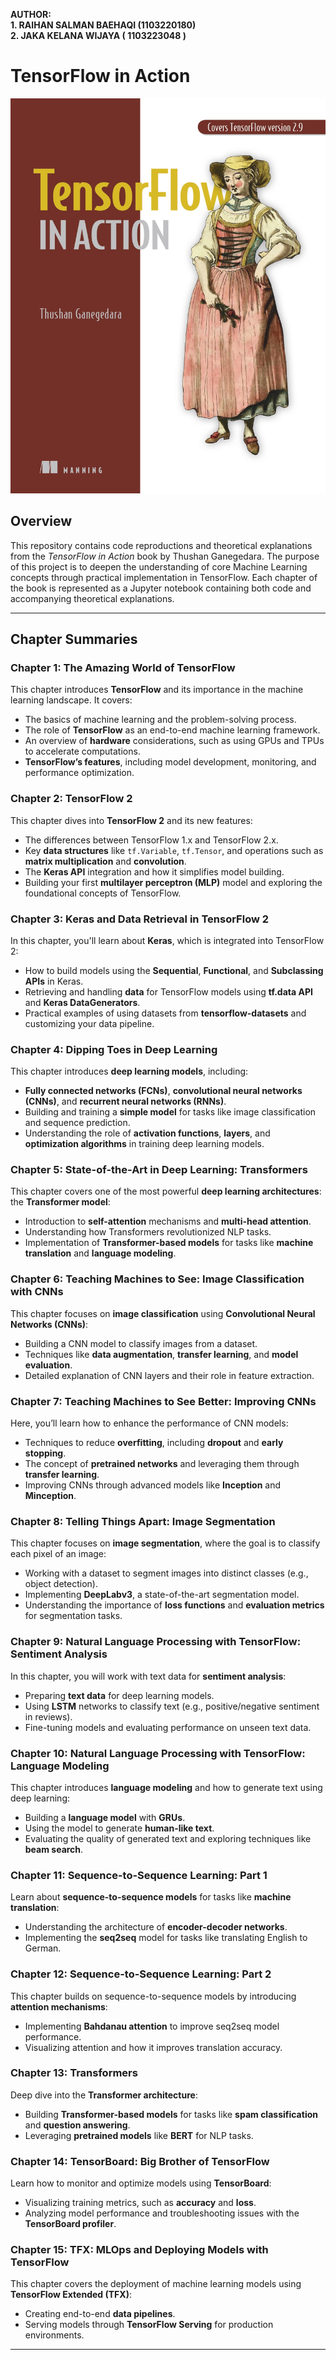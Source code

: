 **AUTHOR:**  
**1. RAIHAN SALMAN BAEHAQI (1103220180)**  
**2. JAKA KELANA WIJAYA ( 1103223048 )**

# TensorFlow in Action

![cover](./cover.jpg)

## Overview
This repository contains code reproductions and theoretical explanations from the *TensorFlow in Action* book by Thushan Ganegedara. The purpose of this project is to deepen the understanding of core Machine Learning concepts through practical implementation in TensorFlow. Each chapter of the book is represented as a Jupyter notebook containing both code and accompanying theoretical explanations.

---

## Chapter Summaries

### **Chapter 1: The Amazing World of TensorFlow**
This chapter introduces **TensorFlow** and its importance in the machine learning landscape. It covers:
- The basics of machine learning and the problem-solving process.
- The role of **TensorFlow** as an end-to-end machine learning framework.
- An overview of **hardware** considerations, such as using GPUs and TPUs to accelerate computations.
- **TensorFlow’s features**, including model development, monitoring, and performance optimization.

### **Chapter 2: TensorFlow 2**
This chapter dives into **TensorFlow 2** and its new features:
- The differences between TensorFlow 1.x and TensorFlow 2.x.
- Key **data structures** like `tf.Variable`, `tf.Tensor`, and operations such as **matrix multiplication** and **convolution**.
- The **Keras API** integration and how it simplifies model building.
- Building your first **multilayer perceptron (MLP)** model and exploring the foundational concepts of TensorFlow.

### **Chapter 3: Keras and Data Retrieval in TensorFlow 2**
In this chapter, you'll learn about **Keras**, which is integrated into TensorFlow 2:
- How to build models using the **Sequential**, **Functional**, and **Subclassing APIs** in Keras.
- Retrieving and handling **data** for TensorFlow models using **tf.data API** and **Keras DataGenerators**.
- Practical examples of using datasets from **tensorflow-datasets** and customizing your data pipeline.

### **Chapter 4: Dipping Toes in Deep Learning**
This chapter introduces **deep learning models**, including:
- **Fully connected networks (FCNs)**, **convolutional neural networks (CNNs)**, and **recurrent neural networks (RNNs)**.
- Building and training a **simple model** for tasks like image classification and sequence prediction.
- Understanding the role of **activation functions**, **layers**, and **optimization algorithms** in training deep learning models.

### **Chapter 5: State-of-the-Art in Deep Learning: Transformers**
This chapter covers one of the most powerful **deep learning architectures**: the **Transformer model**:
- Introduction to **self-attention** mechanisms and **multi-head attention**.
- Understanding how Transformers revolutionized NLP tasks.
- Implementation of **Transformer-based models** for tasks like **machine translation** and **language modeling**.

### **Chapter 6: Teaching Machines to See: Image Classification with CNNs**
This chapter focuses on **image classification** using **Convolutional Neural Networks (CNNs)**:
- Building a CNN model to classify images from a dataset.
- Techniques like **data augmentation**, **transfer learning**, and **model evaluation**.
- Detailed explanation of CNN layers and their role in feature extraction.

### **Chapter 7: Teaching Machines to See Better: Improving CNNs**
Here, you’ll learn how to enhance the performance of CNN models:
- Techniques to reduce **overfitting**, including **dropout** and **early stopping**.
- The concept of **pretrained networks** and leveraging them through **transfer learning**.
- Improving CNNs through advanced models like **Inception** and **Minception**.

### **Chapter 8: Telling Things Apart: Image Segmentation**
This chapter focuses on **image segmentation**, where the goal is to classify each pixel of an image:
- Working with a dataset to segment images into distinct classes (e.g., object detection).
- Implementing **DeepLabv3**, a state-of-the-art segmentation model.
- Understanding the importance of **loss functions** and **evaluation metrics** for segmentation tasks.

### **Chapter 9: Natural Language Processing with TensorFlow: Sentiment Analysis**
In this chapter, you will work with text data for **sentiment analysis**:
- Preparing **text data** for deep learning models.
- Using **LSTM** networks to classify text (e.g., positive/negative sentiment in reviews).
- Fine-tuning models and evaluating performance on unseen text data.

### **Chapter 10: Natural Language Processing with TensorFlow: Language Modeling**
This chapter introduces **language modeling** and how to generate text using deep learning:
- Building a **language model** with **GRUs**.
- Using the model to generate **human-like text**.
- Evaluating the quality of generated text and exploring techniques like **beam search**.

### **Chapter 11: Sequence-to-Sequence Learning: Part 1**
Learn about **sequence-to-sequence models** for tasks like **machine translation**:
- Understanding the architecture of **encoder-decoder networks**.
- Implementing the **seq2seq** model for tasks like translating English to German.

### **Chapter 12: Sequence-to-Sequence Learning: Part 2**
This chapter builds on sequence-to-sequence models by introducing **attention mechanisms**:
- Implementing **Bahdanau attention** to improve seq2seq model performance.
- Visualizing attention and how it improves translation accuracy.

### **Chapter 13: Transformers**
Deep dive into the **Transformer architecture**:
- Building **Transformer-based models** for tasks like **spam classification** and **question answering**.
- Leveraging **pretrained models** like **BERT** for NLP tasks.

### **Chapter 14: TensorBoard: Big Brother of TensorFlow**
Learn how to monitor and optimize models using **TensorBoard**:
- Visualizing training metrics, such as **accuracy** and **loss**.
- Analyzing model performance and troubleshooting issues with the **TensorBoard profiler**.

### **Chapter 15: TFX: MLOps and Deploying Models with TensorFlow**
This chapter covers the deployment of machine learning models using **TensorFlow Extended (TFX)**:
- Creating end-to-end **data pipelines**.
- Serving models through **TensorFlow Serving** for production environments.

---
